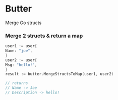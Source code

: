 # Butter
Merge Go structs

### Merge 2 structs & return a map
```go
user1 := user{
Name: "joe",
}
user2 := user{
Msg: "hello!",
}
result := butter.MergeStructsToMap(user1, user2)

// returns
// Name -> Joe
// Description -> hello!
```